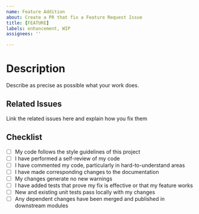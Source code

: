 ```yaml
---
name: Feature Addition
about: Create a PR that fix a Feature Request Issue
title: [FEATURE]
labels: enhancement, WIP
assignees: ''

---
```


# Description

Describe as precise as possible what your work does.

## Related Issues

Link the related issues here and explain how you fix them

## Checklist

- [ ] My code follows the style guidelines of this project
- [ ] I have performed a self-review of my code
- [ ] I have commented my code, particularly in hard-to-understand areas
- [ ] I have made corresponding changes to the documentation
- [ ] My changes generate no new warnings
- [ ] I have added tests that prove my fix is effective or that my feature works
- [ ] New and existing unit tests pass locally with my changes
- [ ] Any dependent changes have been merged and published in downstream modules
